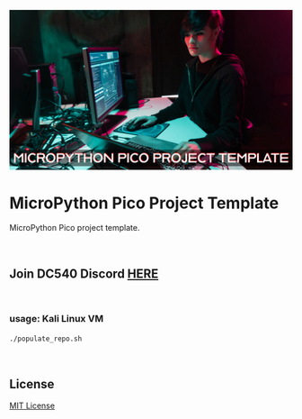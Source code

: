 ![image](https://github.com/mytechnotalent/mp-pico-project-template/blob/main/MicroPython%20PICO%20Project%20Template.png?raw=true)

# MicroPython Pico Project Template
MicroPython Pico project template.

<br>

## Join DC540 Discord [HERE](https://discord.gg/TC9V9RCr5U)

<br>

### usage: Kali Linux VM
```bash
./populate_repo.sh
```

<br>

## License
[MIT License](https://raw.githubusercontent.com/mytechnotalent/mp-template/main/LICENSE?token=GHSAT0AAAAAABZERIK6OSOUFEA76UNXVINYY2LDKCQ)
